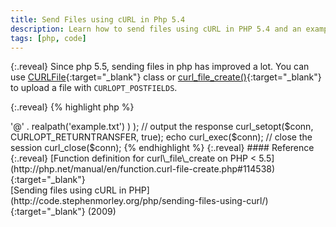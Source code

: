 ```yaml
---
title: Send Files using cURL in Php 5.4
description: Learn how to send files using cURL in PHP 5.4 and an example code for that.
tags: [php, code]
---
```


{:.reveal}
Since php 5.5, sending files in php has improved a lot. You can use [CURLFile](http://php.net/manual/en/class.curlfile.php){:target="_blank"} class or [curl_file_create()](http://php.net/manual/en/function.curl-file-create.php){:target="_blank"} to upload a file with `CURLOPT_POSTFIELDS`. 

{:.reveal}
{% highlight php %}
<?
// Create a CURLFile object / procedural method 
$cfile = curl_file_create('resource/test.png','image/png','testpic'); // try adding 

// Create a CURLFile object / oop method 
$cfile = new CURLFile('resource/test.png','image/png','testpic');
{% endhighlight %}

{:.reveal}
But for older versions, it's a struggle.

{:.reveal}
First of all, you can not send files using the GET method.  That doesn't even make sense. Also, you need the absolute path of the file. Relative paths won't work. 

{:.reveal}
Here's a sample code that will work-

{:.reveal}
{% highlight php %}
<?
// Create a string with file data
$cfile = "@" . $fileAbsolutePath
             . ";type=" . mime_content_type($fileAbsolutePath)
             . ";filename=" . basename($fileAbsolutePath);
{% endhighlight %}

{:.reveal}
Above code has 3 parts-

* {:.reveal}`"@" . $fileAbsolutePath`
  
  {:.reveal}
  This gives the cURL library full path to the file so it knows which file to send.
  
* {:.reveal}`";type=" . mime_content_type($fileAbsolutePath)`

  {:.reveal}
  This is used to set a MIME Content-type for the uploaded file. Without it, MIME type defaults to `application/octet-stream`
  
* {:.reveal}`";filename=" . basename($fileAbsolutePath)`

  {:.reveal}
  This is used to give the uploaded file a new name. Use this to change the name of the file that is received by the server on which request is sent.
  
{:.reveal}
Now you can use the `$cfile` variable to send the file by setting it as a parameter to `CURLOPT_POSTFIELDS`.

{:.reveal}
{% highlight php %}
<?
// initialise the curl request
$conn = curl_init('http://abc.xyz');

// send a file
curl_setopt($conn, CURLOPT_POST, true);
curl_setopt(
    $conn,
    CURLOPT_POSTFIELDS,
    array(
      'file' => '@' . realpath('example.txt')
    )
);

// output the response
curl_setopt($conn, CURLOPT_RETURNTRANSFER, true);
echo curl_exec($conn);

// close the session
curl_close($conn);
{% endhighlight %}

{:.reveal}
#### Reference

{:.reveal}
[Function definition for curl\_file\_create on PHP < 5.5](http://php.net/manual/en/function.curl-file-create.php#114538){:target="_blank"}
<br>
[Sending files using cURL in PHP](http://code.stephenmorley.org/php/sending-files-using-curl/){:target="_blank"} (2009)